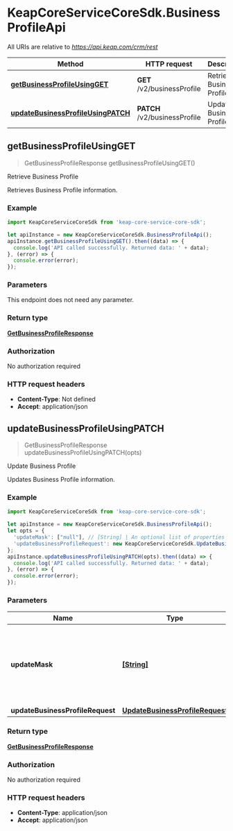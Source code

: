 # KeapCoreServiceCoreSdk.BusinessProfileApi

All URIs are relative to *https://api.keap.com/crm/rest*

Method | HTTP request | Description
------------- | ------------- | -------------
[**getBusinessProfileUsingGET**](BusinessProfileApi.md#getBusinessProfileUsingGET) | **GET** /v2/businessProfile | Retrieve Business Profile
[**updateBusinessProfileUsingPATCH**](BusinessProfileApi.md#updateBusinessProfileUsingPATCH) | **PATCH** /v2/businessProfile | Update Business Profile



## getBusinessProfileUsingGET

> GetBusinessProfileResponse getBusinessProfileUsingGET()

Retrieve Business Profile

Retrieves Business Profile information.

### Example

```javascript
import KeapCoreServiceCoreSdk from 'keap-core-service-core-sdk';

let apiInstance = new KeapCoreServiceCoreSdk.BusinessProfileApi();
apiInstance.getBusinessProfileUsingGET().then((data) => {
  console.log('API called successfully. Returned data: ' + data);
}, (error) => {
  console.error(error);
});

```

### Parameters

This endpoint does not need any parameter.

### Return type

[**GetBusinessProfileResponse**](GetBusinessProfileResponse.md)

### Authorization

No authorization required

### HTTP request headers

- **Content-Type**: Not defined
- **Accept**: application/json


## updateBusinessProfileUsingPATCH

> GetBusinessProfileResponse updateBusinessProfileUsingPATCH(opts)

Update Business Profile

Updates Business Profile information.

### Example

```javascript
import KeapCoreServiceCoreSdk from 'keap-core-service-core-sdk';

let apiInstance = new KeapCoreServiceCoreSdk.BusinessProfileApi();
let opts = {
  'updateMask': ["null"], // [String] | An optional list of properties to be updated. If set, only the provided properties will be updated and others will be skipped.
  'updateBusinessProfileRequest': new KeapCoreServiceCoreSdk.UpdateBusinessProfileRequest() // UpdateBusinessProfileRequest | businessProfile
};
apiInstance.updateBusinessProfileUsingPATCH(opts).then((data) => {
  console.log('API called successfully. Returned data: ' + data);
}, (error) => {
  console.error(error);
});

```

### Parameters


Name | Type | Description  | Notes
------------- | ------------- | ------------- | -------------
 **updateMask** | [**[String]**](String.md)| An optional list of properties to be updated. If set, only the provided properties will be updated and others will be skipped. | [optional] 
 **updateBusinessProfileRequest** | [**UpdateBusinessProfileRequest**](UpdateBusinessProfileRequest.md)| businessProfile | [optional] 

### Return type

[**GetBusinessProfileResponse**](GetBusinessProfileResponse.md)

### Authorization

No authorization required

### HTTP request headers

- **Content-Type**: application/json
- **Accept**: application/json

